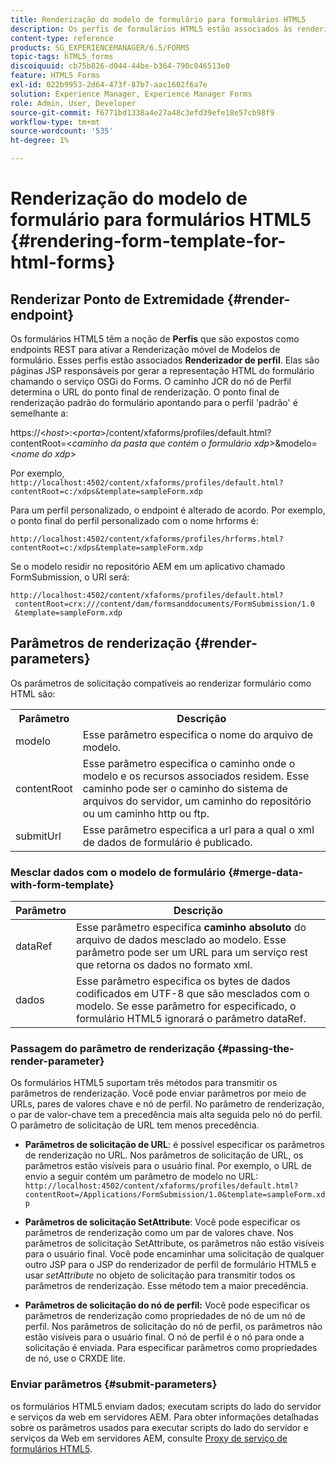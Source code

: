 ```yaml
---
title: Renderização do modelo de formulário para formulários HTML5
description: Os perfis de formulários HTML5 estão associados às renderizações de perfil. Os Renderizadores de perfil são páginas JSP responsáveis por gerar a representação HTML do formulário, chamando o serviço OSGi do Forms.
content-type: reference
products: SG_EXPERIENCEMANAGER/6.5/FORMS
topic-tags: hTML5_forms
discoiquuid: cb75b826-d044-44be-b364-790c046513e0
feature: HTML5 Forms
exl-id: 022b9953-2d64-473f-87b7-aac1602f6a7e
solution: Experience Manager, Experience Manager Forms
role: Admin, User, Developer
source-git-commit: f6771bd1338a4e27a48c3efd39efe18e57cb98f9
workflow-type: tm+mt
source-wordcount: '535'
ht-degree: 1%

---
```


# Renderização do modelo de formulário para formulários HTML5 {#rendering-form-template-for-html-forms}

## Renderizar Ponto de Extremidade {#render-endpoint}

Os formulários HTML5 têm a noção de **Perfis** que são expostos como endpoints REST para ativar a Renderização móvel de Modelos de formulário. Esses perfis estão associados **Renderizador de perfil**. Elas são páginas JSP responsáveis por gerar a representação HTML do formulário chamando o serviço OSGi do Forms. O caminho JCR do nó de Perfil determina o URL do ponto final de renderização. O ponto final de renderização padrão do formulário apontando para o perfil &#39;padrão&#39; é semelhante a:

https://&lt;*host*>:&lt;*porta*>/content/xfaforms/profiles/default.html?contentRoot=&lt;*caminho da pasta que contém o formulário xdp*>&amp;modelo=&lt;*nome do xdp*>

Por exemplo, `http://localhost:4502/content/xfaforms/profiles/default.html?contentRoot=c:/xdps&template=sampleForm.xdp`

Para um perfil personalizado, o endpoint é alterado de acordo. Por exemplo, o ponto final do perfil personalizado com o nome hrforms é:

`http://localhost:4502/content/xfaforms/profiles/hrforms.html?contentRoot=c:/xdps&template=sampleForm.xdp`

Se o modelo residir no repositório AEM em um aplicativo chamado FormSubmission, o URI será:

```http
http://localhost:4502/content/xfaforms/profiles/default.html?
 contentRoot=crx:///content/dam/formsanddocuments/FormSubmission/1.0
 &template=sampleForm.xdp
```

## Parâmetros de renderização {#render-parameters}

Os parâmetros de solicitação compatíveis ao renderizar formulário como HTML são:

<table>
 <tbody>
  <tr>
   <th><strong>Parâmetro </strong></th>
   <th><strong>Descrição</strong></th>
  </tr>
  <tr>
   <td>modelo<br /> </td>
   <td>Esse parâmetro especifica o nome do arquivo de modelo.<br /> </td>
  </tr>
  <tr>
   <td>contentRoot<br /> </td>
   <td>Esse parâmetro especifica o caminho onde o modelo e os recursos associados residem. Esse caminho pode ser o caminho do sistema de arquivos do servidor, um caminho do repositório ou um caminho http ou ftp.<br /> </td>
  </tr>
  <tr>
   <td>submitUrl<br /> </td>
   <td>Esse parâmetro especifica a url para a qual o xml de dados de formulário é publicado.<br /> </td>
  </tr>
 </tbody>
</table>

### Mesclar dados com o modelo de formulário {#merge-data-with-form-template}

| Parâmetro | Descrição |
|---|---|
| dataRef | Esse parâmetro especifica **caminho absoluto** do arquivo de dados mesclado ao modelo. Esse parâmetro pode ser um URL para um serviço rest que retorna os dados no formato xml. |
| dados | Esse parâmetro especifica os bytes de dados codificados em UTF-8 que são mesclados com o modelo. Se esse parâmetro for especificado, o formulário HTML5 ignorará o parâmetro dataRef. |

### Passagem do parâmetro de renderização {#passing-the-render-parameter}

Os formulários HTML5 suportam três métodos para transmitir os parâmetros de renderização. Você pode enviar parâmetros por meio de URLs, pares de valores chave e nó de perfil. No parâmetro de renderização, o par de valor-chave tem a precedência mais alta seguida pelo nó do perfil. O parâmetro de solicitação de URL tem menos precedência.

* **Parâmetros de solicitação de URL**: é possível especificar os parâmetros de renderização no URL. Nos parâmetros de solicitação de URL, os parâmetros estão visíveis para o usuário final. Por exemplo, o URL de envio a seguir contém um parâmetro de modelo no URL: `http://localhost:4502/content/xfaforms/profiles/default.html?contentRoot=/Applications/FormSubmission/1.0&template=sampleForm.xdp`

* **Parâmetros de solicitação SetAttribute**: Você pode especificar os parâmetros de renderização como um par de valores chave. Nos parâmetros de solicitação SetAttribute, os parâmetros não estão visíveis para o usuário final. Você pode encaminhar uma solicitação de qualquer outro JSP para o JSP do renderizador de perfil de formulário HTML5 e usar *setAttribute* no objeto de solicitação para transmitir todos os parâmetros de renderização. Esse método tem a maior precedência.

* **Parâmetros de solicitação do nó de perfil:** Você pode especificar os parâmetros de renderização como propriedades de nó de um nó de perfil. Nos parâmetros de solicitação do nó de perfil, os parâmetros não estão visíveis para o usuário final. O nó de perfil é o nó para onde a solicitação é enviada. Para especificar parâmetros como propriedades de nó, use o CRXDE lite.

### Enviar parâmetros {#submit-parameters}

os formulários HTML5 enviam dados; executam scripts do lado do servidor e serviços da web em servidores AEM. Para obter informações detalhadas sobre os parâmetros usados para executar scripts do lado do servidor e serviços da Web em servidores AEM, consulte [Proxy de serviço de formulários HTML5](/help/forms/using/service-proxy.md).
